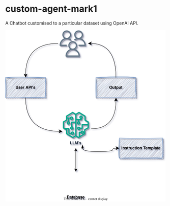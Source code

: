 # custom-agent-mark1
A Chatbot customised to a particular dataset using OpenAI API.

![alt text](https://github.com/rajat98dogra/custom-agent-mark1/blob/rj_branch/diagram%20img/svgarch.svg)